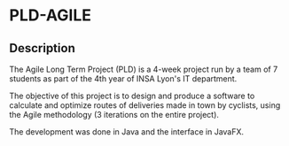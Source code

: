 # PLD-AGILE

## Description

The Agile Long Term Project (PLD) is a 4-week project run by a team of 7 students as part of the 4th year of INSA Lyon's IT department.

The objective of this project is to design and produce a software to calculate and optimize routes of deliveries made in town by cyclists, using the Agile methodology (3 iterations on the entire project).

The development was done in Java and the interface in JavaFX.
